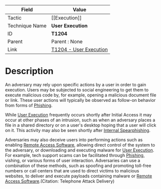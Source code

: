 
|Field|Value|
|---|---|
|Tactic|[[Execution]]|
|Technique Name|**User Execution**|
|ID|**T1204**|
|Parent|Parent : None|
|Link|[T1204 - User Execution](https://attack.mitre.org/techniques/T1204)|

# Description

An adversary may rely upon specific actions by a user in order to gain execution. Users may be subjected to social engineering to get them to execute malicious code by, for example, opening a malicious document file or link. These user actions will typically be observed as follow-on behavior from forms of [Phishing](https://attack.mitre.org/techniques/T1566).

While [User Execution](https://attack.mitre.org/techniques/T1204) frequently occurs shortly after Initial Access it may occur at other phases of an intrusion, such as when an adversary places a file in a shared directory or on a user's desktop hoping that a user will click on it. This activity may also be seen shortly after [Internal Spearphishing](https://attack.mitre.org/techniques/T1534).

Adversaries may also deceive users into performing actions such as enabling [Remote Access Software](https://attack.mitre.org/techniques/T1219), allowing direct control of the system to the adversary, or downloading and executing malware for [User Execution](https://attack.mitre.org/techniques/T1204). For example, tech support scams can be facilitated through [Phishing](https://attack.mitre.org/techniques/T1566), vishing, or various forms of user interaction. Adversaries can use a combination of these methods, such as spoofing and promoting toll-free numbers or call centers that are used to direct victims to malicious websites, to deliver and execute payloads containing malware or [Remote Access Software](https://attack.mitre.org/techniques/T1219).(Citation: Telephone Attack Delivery)
